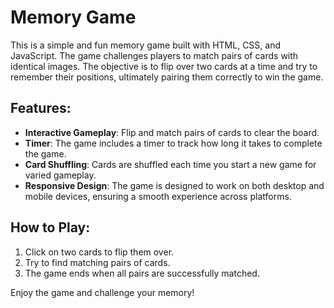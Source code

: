 # Memory Game

This is a simple and fun memory game built with HTML, CSS, and JavaScript. The game challenges players to match pairs of cards with identical images. The objective is to flip over two cards at a time and try to remember their positions, ultimately pairing them correctly to win the game.

## Features:
- **Interactive Gameplay**: Flip and match pairs of cards to clear the board.
- **Timer**: The game includes a timer to track how long it takes to complete the game.
- **Card Shuffling**: Cards are shuffled each time you start a new game for varied gameplay.
- **Responsive Design**: The game is designed to work on both desktop and mobile devices, ensuring a smooth experience across platforms.

## How to Play:
1. Click on two cards to flip them over.
2. Try to find matching pairs of cards.
3. The game ends when all pairs are successfully matched.

Enjoy the game and challenge your memory!
